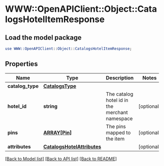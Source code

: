 # WWW::OpenAPIClient::Object::CatalogsHotelItemResponse

## Load the model package
```perl
use WWW::OpenAPIClient::Object::CatalogsHotelItemResponse;
```

## Properties
Name | Type | Description | Notes
------------ | ------------- | ------------- | -------------
**catalog_type** | [**CatalogsType**](CatalogsType.md) |  | 
**hotel_id** | **string** | The catalog hotel id in the merchant namespace | [optional] 
**pins** | [**ARRAY[Pin]**](Pin.md) | The pins mapped to the item | [optional] 
**attributes** | [**CatalogsHotelAttributes**](CatalogsHotelAttributes.md) |  | [optional] 

[[Back to Model list]](../README.md#documentation-for-models) [[Back to API list]](../README.md#documentation-for-api-endpoints) [[Back to README]](../README.md)


